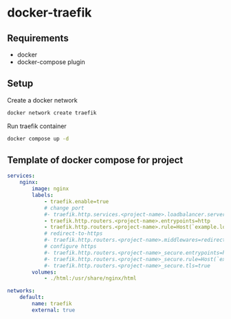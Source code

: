 # docker-traefik

## Requirements

- docker
- docker-compose plugin

## Setup

Create a docker network

```bash
docker network create traefik
```

Run traefik container

```bash
docker compose up -d
```

## Template of docker compose for project

```yaml
services:
    nginx:
        image: nginx
        labels:
            - traefik.enable=true
            # change port
            #- traefik.http.services.<project-name>.loadbalancer.server.port=8080
            - traefik.http.routers.<project-name>.entrypoints=http
            - traefik.http.routers.<project-name>.rule=Host(`example.localhost`)
            # redirect-to-https
            #- traefik.http.routers.<project-name>.middlewares=redirect-to-https@file
            # configure https
            #- traefik.http.routers.<project-name>_secure.entrypoints=https
            #- traefik.http.routers.<project-name>_secure.rule=Host(`example.localhost`)
            #- traefik.http.routers.<project-name>_secure.tls=true
        volumes:
            - ./html:/usr/share/nginx/html

networks:
    default:
        name: traefik
        external: true
```
